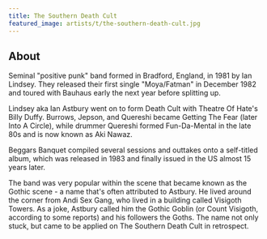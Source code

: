 ```yaml
---
title: The Southern Death Cult
featured_image: artists/t/the-southern-death-cult.jpg
---
```

## About

Seminal "positive punk" band formed in Bradford, England, in 1981 by Ian Lindsey. They released their first single "Moya/Fatman" in December 1982 and toured with Bauhaus early the next year before splitting up. 

Lindsey aka Ian Astbury went on to form Death Cult with Theatre Of Hate's Billy Duffy. Burrows, Jepson, and Quereshi became Getting The Fear (later Into A Circle), while drummer Quereshi formed Fun-Da-Mental in the late 80s and is now known as Aki Nawaz. 

Beggars Banquet compiled several sessions and outtakes onto a self-titled album, which was released in 1983 and finally issued in the US almost 15 years later. 

The band was very popular within the scene that became known as the Gothic scene - a name that's often attributed to Astbury. He lived around the corner from Andi Sex Gang, who lived in a building called Visigoth Towers. As a joke, Astbury called him the Gothic Goblin (or Count Visigoth, according to some reports) and his followers the Goths. The name not only stuck, but came to be applied on The Southern Death Cult in retrospect. 
 


